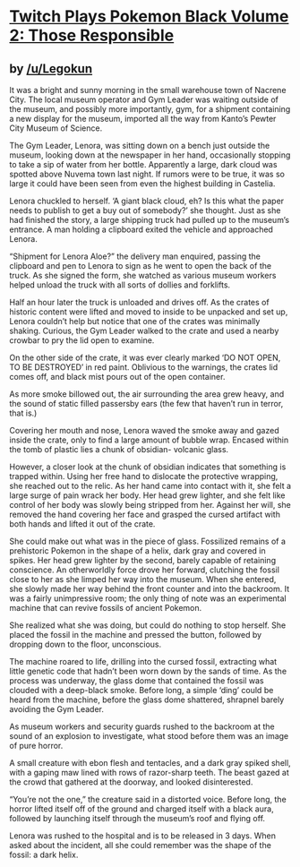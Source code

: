 # [Twitch Plays Pokemon Black Volume 2: Those Responsible](http://www.reddit.com/r/twitchplayspokemon/comments/280qwp/twitch_plays_pokemon_black_volume_2_those/)
## by [/u/Legokun](http://www.reddit.com/user/Legokun)


It was a bright and sunny morning in the small warehouse town of Nacrene City. The local museum operator and Gym Leader was waiting outside of the museum, and possibly more importantly, gym, for a shipment containing a new display for the museum, imported all the way from Kanto’s Pewter City Museum of Science.

The Gym Leader, Lenora, was sitting down on a bench just outside the museum, looking down at the newspaper in her hand, occasionally stopping to take a sip of water from her bottle. Apparently a large, dark cloud was spotted above Nuvema town last night. If rumors were to be true, it was so large it could have been seen from even the highest building in Castelia.
 
Lenora chuckled to herself. ‘A giant black cloud, eh? Is this what the paper needs to publish to get a buy out of somebody?’ she thought. Just as she had finished the story, a large shipping truck had pulled up to the museum’s entrance. A man holding a clipboard exited the vehicle and approached Lenora.
 
“Shipment for Lenora Aloe?” the delivery man enquired, passing the clipboard and pen to Lenora to sign as he went to open the back of the truck. As she signed the form, she watched as various museum workers helped unload the truck with all sorts of dollies and forklifts.
 
Half an hour later the truck is unloaded and drives off. As the crates of historic content were lifted and moved to inside to be unpacked and set up, Lenora couldn’t help but notice that one of the crates was minimally shaking. Curious, the Gym Leader walked to the crate and used a nearby crowbar to pry the lid open to examine.

On the other side of the crate, it was ever clearly marked ‘DO NOT OPEN, TO BE DESTROYED’ in red paint. Oblivious to the warnings, the crates lid comes off, and black mist pours out of the open container.

As more smoke billowed out, the air surrounding the area grew heavy, and the sound of static filled passersby ears (the few that haven’t run in terror, that is.) 

Covering her mouth and nose, Lenora waved the smoke away and gazed inside the crate, only to find a large amount of bubble wrap. Encased within the tomb of plastic lies a chunk of obsidian- volcanic glass.

However, a closer look at the chunk of obsidian indicates that something is trapped within. Using her free hand to dislocate the protective wrapping, she reached out to the relic. As her hand came into contact with it, she felt a large surge of pain wrack her body. Her head grew lighter, and she felt like control of her body was slowly being stripped from her. Against her will, she removed the hand covering her face and grasped the cursed artifact with both hands and lifted it out of the crate.

She could make out what was in the piece of glass. Fossilized remains of a prehistoric Pokemon in the shape of a helix, dark gray and covered in spikes. Her head grew lighter by the second, barely capable of retaining conscience. An otherworldly force drove her forward, clutching the fossil close to her as she limped her way into the museum. When she entered, she slowly made her way behind the front counter and into the backroom. It was a fairly unimpressive room; the only thing of note was an experimental machine that can revive fossils of ancient Pokemon.

She realized what she was doing, but could do nothing to stop herself. She placed the fossil in the machine and pressed the button, followed by dropping down to the floor, unconscious.

The machine roared to life, drilling into the cursed fossil, extracting what little genetic code that hadn’t been worn down by the sands of time. As the process was underway, the glass dome that contained the fossil was clouded with a deep-black smoke. Before long, a simple ‘ding’ could be heard from the machine, before the glass dome shattered, shrapnel barely avoiding the Gym Leader.

As museum workers and security guards rushed to the backroom at the sound of an explosion to investigate, what stood before them was an image of pure horror.

A small creature with ebon flesh and tentacles, and a dark gray spiked shell, with a gaping maw lined with rows of razor-sharp teeth. The beast gazed at the crowd that gathered at the doorway, and looked disinterested.

“You’re not the one,” the creature said in a distorted voice. Before long, the horror lifted itself off of the ground and charged itself with a black aura, followed by launching itself through the museum’s roof and flying off.

Lenora was rushed to the hospital and is to be released in 3 days. When asked about the incident, all she could remember was the shape of the fossil: a dark helix.
